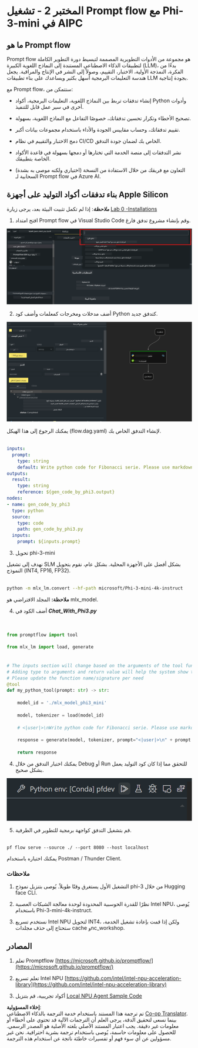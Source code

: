<!--
CO_OP_TRANSLATOR_METADATA:
{
  "original_hash": "3dbbf568625b1ee04b354c2dc81d3248",
  "translation_date": "2025-03-27T12:20:56+00:00",
  "source_file": "md\\02.Application\\02.Code\\Phi3\\VSCodeExt\\HOL\\Apple\\02.PromptflowWithMLX.md",
  "language_code": "ar"
}
-->
# **المختبر 2 - تشغيل Prompt flow مع Phi-3-mini في AIPC**

## **ما هو Prompt flow**

Prompt flow هو مجموعة من الأدوات التطويرية المصممة لتبسيط دورة التطوير الكاملة لتطبيقات الذكاء الاصطناعي المستندة إلى النماذج اللغوية الكبيرة (LLM)، بدءًا من الفكرة، النمذجة الأولية، الاختبار، التقييم، وصولاً إلى النشر في الإنتاج والمراقبة. يجعل هندسة التعليمات البرمجية أسهل بكثير ويساعدك على بناء تطبيقات LLM بجودة إنتاجية.

مع Prompt flow، ستتمكن من:

- إنشاء تدفقات تربط بين النماذج اللغوية، التعليمات البرمجية، أكواد Python وأدوات أخرى في سير عمل قابل للتنفيذ.

- تصحيح الأخطاء وتكرار تحسين تدفقاتك، خصوصًا التفاعل مع النماذج اللغوية، بسهولة.

- تقييم تدفقاتك، وحساب مقاييس الجودة والأداء باستخدام مجموعات بيانات أكبر.

- دمج الاختبار والتقييم في نظام CI/CD الخاص بك لضمان جودة التدفق.

- نشر التدفقات إلى منصة الخدمة التي تختارها أو دمجها بسهولة في قاعدة الأكواد الخاصة بتطبيقك.

- (اختياري ولكنه موصى به بشدة) التعاون مع فريقك من خلال الاستفادة من النسخة السحابية لـ Prompt flow في Azure AI.



## **بناء تدفقات أكواد التوليد على أجهزة Apple Silicon**

***ملاحظة***: إذا لم تكمل تثبيت البيئة بعد، يرجى زيارة [Lab 0 -Installations](./01.Installations.md)

1. افتح امتداد Prompt flow في Visual Studio Code وقم بإنشاء مشروع تدفق فارغ.

![create](../../../../../../../../../translated_images/pf_create.d6172d8277a78a7fa82cd6ff727ed44e037fa78b662f1f62d5963f36d712d229.ar.png)

2. أضف مدخلات ومخرجات كمعلمات وأضف كود Python كتدفق جديد.

![flow](../../../../../../../../../translated_images/pf_flow.d5646a323fb7f444c0b98b4521057a592325c583e7ba18bc31500bc0415e9ef3.ar.png)

يمكنك الرجوع إلى هذا الهيكل (flow.dag.yaml) لإنشاء التدفق الخاص بك.

```yaml

inputs:
  prompt:
    type: string
    default: Write python code for Fibonacci serie. Please use markdown as output
outputs:
  result:
    type: string
    reference: ${gen_code_by_phi3.output}
nodes:
- name: gen_code_by_phi3
  type: python
  source:
    type: code
    path: gen_code_by_phi3.py
  inputs:
    prompt: ${inputs.prompt}


```

3. تحويل phi-3-mini

نهدف إلى تشغيل SLM بشكل أفضل على الأجهزة المحلية. بشكل عام، نقوم بتحويل النموذج (INT4, FP16, FP32).

```bash

python -m mlx_lm.convert --hf-path microsoft/Phi-3-mini-4k-instruct

```

**ملاحظة:** المجلد الافتراضي هو mlx_model.

4. أضف الكود في ***Chat_With_Phi3.py***

```python


from promptflow import tool

from mlx_lm import load, generate


# The inputs section will change based on the arguments of the tool function, after you save the code
# Adding type to arguments and return value will help the system show the types properly
# Please update the function name/signature per need
@tool
def my_python_tool(prompt: str) -> str:

    model_id = './mlx_model_phi3_mini'

    model, tokenizer = load(model_id)

    # <|user|>\nWrite python code for Fibonacci serie. Please use markdown as output<|end|>\n<|assistant|>

    response = generate(model, tokenizer, prompt="<|user|>\n" + prompt  + "<|end|>\n<|assistant|>", max_tokens=2048, verbose=True)

    return response


```

4. يمكنك اختبار التدفق من خلال Debug أو Run للتحقق مما إذا كان كود التوليد يعمل بشكل صحيح.

![RUN](../../../../../../../../../translated_images/pf_run.d918637dc00f61e9bdeec37d4cc9646f77d270ac9203bcce13569f3157202b6e.ar.png)

5. قم بتشغيل التدفق كواجهة برمجية للتطوير في الطرفية.

```

pf flow serve --source ./ --port 8080 --host localhost   

```

يمكنك اختباره باستخدام Postman / Thunder Client.


### **ملاحظات**

1. التشغيل الأول يستغرق وقتًا طويلاً. يُوصى بتنزيل نموذج phi-3 من خلال Hugging face CLI.

2. نظرًا للقدرة الحوسبية المحدودة لوحدة معالجة الشبكات العصبية Intel NPU، يُوصى باستخدام Phi-3-mini-4k-instruct.

3. نستخدم تسريع Intel NPU لتحويل INT4، ولكن إذا قمت بإعادة تشغيل الخدمة، ستحتاج إلى حذف مجلدات cache وnc_workshop.



## **المصادر**

1. تعلم Promptflow [https://microsoft.github.io/promptflow/](https://microsoft.github.io/promptflow/)

2. تعلم تسريع Intel NPU [https://github.com/intel/intel-npu-acceleration-library](https://github.com/intel/intel-npu-acceleration-library)

3. أكواد تجريبية، قم بتنزيل [Local NPU Agent Sample Code](../../../../../../../../../code/07.Lab/01/AIPC/local-npu-agent)

**إخلاء المسؤولية**:  
تم ترجمة هذا المستند باستخدام خدمة الترجمة بالذكاء الاصطناعي [Co-op Translator](https://github.com/Azure/co-op-translator). بينما نسعى لتحقيق الدقة، يرجى العلم أن الترجمات الآلية قد تحتوي على أخطاء أو معلومات غير دقيقة. يجب اعتبار المستند الأصلي بلغته الأصلية هو المصدر الرسمي. للحصول على معلومات حاسمة، يُوصى باستخدام ترجمة بشرية احترافية. نحن غير مسؤولين عن أي سوء فهم أو تفسيرات خاطئة ناتجة عن استخدام هذه الترجمة.